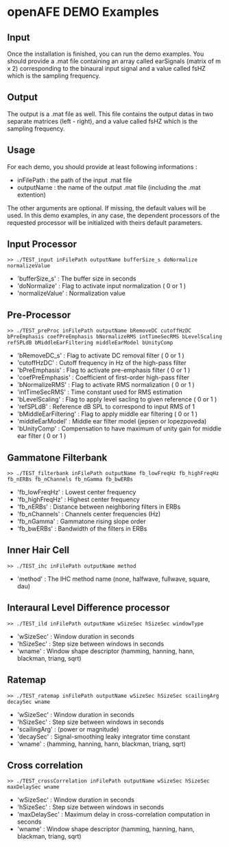 openAFE DEMO Examples
===========================

## Input
Once the installation is finished, you can run the demo examples. You should provide a .mat file containing an array called earSignals (matrix of m x 2) corresponding to the binaural input signal and a value called fsHZ which is the sampling frequency.

## Output
The output is a .mat file as well. This file contains the output datas in two separate matrices (left - right), and a value called fsHZ which is the sampling frequency.

## Usage
For each demo, you should provide at least following informations : 

* inFilePath : the path of the input .mat file
* outputName : the name of the output .mat file (including the .mat extention)

The other arguments are optional. If missing, the default values will be used. In this demo examples, in any case, the dependent processors of the requested processor will be initialized with theirs default parameters.

## Input Processor

```Shell
>> ./TEST_input inFilePath outputName bufferSize_s doNormalize normalizeValue
```

* 'bufferSize_s' : The buffer size in seconds
* 'doNormalize' : Flag to activate input normalization  ( 0 or 1 )
* 'normalizeValue' : Normalization value

## Pre-Processor
```Shell
>> ./TEST_preProc inFilePath outputName bRemoveDC cutoffHzDC bPreEmphasis coefPreEmphasis bNormalizeRMS intTimeSecRMS bLevelScaling refSPLdB bMiddleEarFiltering middleEarModel bUnityComp
```

* 'bRemoveDC_s' : Flag to activate DC removal filter ( 0 or 1 )
* 'cutoffHzDC' : Cutoff frequency in Hz of the high-pass filter
* 'bPreEmphasis' : Flag to activate pre-emphasis filter  ( 0 or 1 )
* 'coefPreEmphasis' : Coefficient of first-order high-pass filter
* 'bNormalizeRMS' : Flag to activate RMS normalization  ( 0 or 1 )
* 'intTimeSecRMS' : Time constant used for RMS estimation
* 'bLevelScaling' : Flag to apply level sacling to given reference  ( 0 or 1 )
* 'refSPLdB' : Reference dB SPL to correspond to input RMS of 1
* 'bMiddleEarFiltering' : Flag to apply middle ear filtering  ( 0 or 1 )
* 'middleEarModel' : Middle ear filter model (jepsen or lopezpoveda)
* 'bUnityComp' : Compensation to have maximum of unity gain for middle ear filter ( 0 or 1 )
   

## Gammatone Filterbank
```Shell
>> ./TEST_filterbank inFilePath outputName fb_lowFreqHz fb_highFreqHz fb_nERBs fb_nChannels fb_nGamma fb_bwERBs
```

* 'fb_lowFreqHz' : Lowest center frequency
* 'fb_highFreqHz' : Highest center frequency
* 'fb_nERBs' : Distance between neighboring filters in ERBs
* 'fb_nChannels' : Channels center frequencies (Hz)
* 'fb_nGamma' : Gammatone rising slope order
* 'fb_bwERBs' : Bandwidth of the filters in ERBs

## Inner Hair Cell
```Shell
>> ./TEST_ihc inFilePath outputName method
```

* 'method' : The IHC method name (none, halfwave, fullwave, square, dau)

## Interaural Level Difference processor
```Shell
>> ./TEST_ild inFilePath outputName wSizeSec hSizeSec windowType
```

* 'wSizeSec' : Window duration in seconds
* 'hSizeSec' : Step size between windows in seconds
* 'wname' : Window shape descriptor (hamming, hanning, hann, blackman, triang, sqrt)

## Ratemap
```Shell
>> ./TEST_ratemap inFilePath outputName wSizeSec hSizeSec scailingArg decaySec wname
```

* 'wSizeSec' : Window duration in seconds
* 'hSizeSec' : Step size between windows in seconds
* 'scailingArg' : (power or magnitude)
* 'decaySec' : Signal-smoothing leaky integrator time constant 
* 'wname' : (hamming, hanning, hann, blackman, triang, sqrt)

## Cross correlation
```Shell
>> ./TEST_crossCorrelation inFilePath outputName wSizeSec hSizeSec maxDelaySec wname
```

* 'wSizeSec' : Window duration in seconds
* 'hSizeSec' : Step size between windows in seconds
* 'maxDelaySec' : Maximum delay in cross-correlation computation in seconds
* 'wname' : Window shape descriptor (hamming, hanning, hann, blackman, triang, sqrt)
